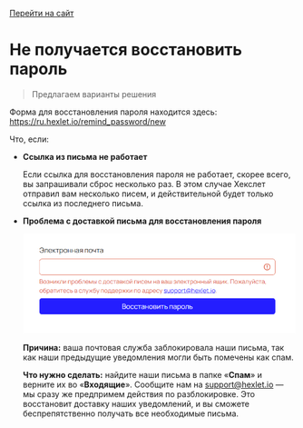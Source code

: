 [Перейти на сайт](https://ru.hexlet.io)

# Не получается восстановить пароль

> Предлагаем варианты решения

Форма для восстановления пароля находится здесь: https://ru.hexlet.io/remind_password/new

Что, если:

- **Ссылка из письма не работает**

  Если ссылка для восстановления пароля не работает, скорее всего, вы запрашивали сброс несколько раз. В этом случае Хекслет отправил
  вам несколько писем, и действительной будет только ссылка из последнего письма.

- **Проблема с доставкой письма для восстановления пароля**

  ![](./assets/password-reset.png)

  **Причина:** ваша почтовая служба заблокировала наши письма, так как наши предыдущие уведомления могли быть помечены как спам.

  **Что нужно сделать:** найдите наши письма в папке «**Спам**» и верните их во «**Входящие**».
  Сообщите нам на support@hexlet.io — мы сразу же предпримем действия по разблокировке. Это восстановит доставку наших уведомлений, 
  и вы сможете беспрепятственно получать все необходимые письма.


